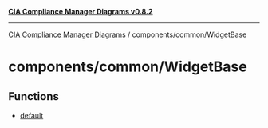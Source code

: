[**CIA Compliance Manager Diagrams v0.8.2**](../../../README.md)

***

[CIA Compliance Manager Diagrams](../../../modules.md) / components/common/WidgetBase

# components/common/WidgetBase

## Functions

- [default](functions/default.md)
